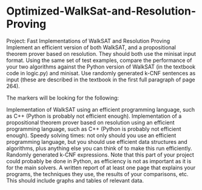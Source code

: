 # Optimized-WalkSat-and-Resolution-Proving
Project: Fast Implementations of WalkSAT and Resolution Proving
Implement an efficient version of both WalkSAT, and a propositional theorem prover based on resolution. They should both use the minisat input format. Using the same set of test examples, compare the performance of your two algorithms against the Python version of WalkSAT (in the textbook code in logic.py) and minisat. Use randomly generated k-CNF sentences as input (these are described in the textbook in the first full paragraph of page 264).

The markers will be looking for the following:

Implementation of WalkSAT using an efficient programming language, such as C++ (Python is probably not efficient enough).
Implementation of a propositional theorem prover based on resolution using an efficient programming language, such as C++ (Python is probably not efficient enough).
Speedy solving times: not only should you use an efficient programming language, but you should use efficient data structures and algorithms, plus anything else you can think of to make this run efficiently.
Randomly generated k-CNF expressions. Note that this part of your project could probably be done in Python, as efficiency is not as important as it is for the main solvers.
A written report of at least one page that explains your programs, the techniques they use, the results of your comparisons, etc. This should include graphs and tables of relevant data.
